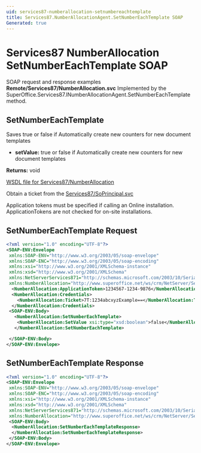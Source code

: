 ```yaml
---
uid: services87-numberallocation-setnumbereachtemplate
title: Services87.NumberAllocationAgent.SetNumberEachTemplate SOAP
Generated: true
---
```


# Services87 NumberAllocation SetNumberEachTemplate SOAP

SOAP request and response examples **Remote/Services87/NumberAllocation.svc**
Implemented by the <see cref="M:SuperOffice.Services87.INumberAllocationAgent.SetNumberEachTemplate">SuperOffice.Services87.INumberAllocationAgent.SetNumberEachTemplate</see> method.

## SetNumberEachTemplate

Saves true or false if Automatically create new counters for new document templates

* **setValue:** true or false if Automatically create new counters for new document templates

**Returns:** void


[WSDL file for Services87/NumberAllocation](../Services87-NumberAllocation.md)

Obtain a ticket from the [Services87/SoPrincipal.svc](../SoPrincipal/index.md)

Application tokens must be specified if calling an Online installation. ApplicationTokens are not checked for on-site installations.

## SetNumberEachTemplate Request

```xml
<?xml version="1.0" encoding="UTF-8"?>
<SOAP-ENV:Envelope
 xmlns:SOAP-ENV="http://www.w3.org/2003/05/soap-envelope"
 xmlns:SOAP-ENC="http://www.w3.org/2003/05/soap-encoding"
 xmlns:xsi="http://www.w3.org/2001/XMLSchema-instance"
 xmlns:xsd="http://www.w3.org/2001/XMLSchema"
 xmlns:NetServerServices871="http://schemas.microsoft.com/2003/10/Serialization/"
 xmlns:NumberAllocation="http://www.superoffice.net/ws/crm/NetServer/Services87">
  <NumberAllocation:ApplicationToken>1234567-1234-9876</NumberAllocation:ApplicationToken>
  <NumberAllocation:Credentials>
    <NumberAllocation:Ticket>7T:1234abcxyzExample==</NumberAllocation:Ticket>
  </NumberAllocation:Credentials>
 <SOAP-ENV:Body>
   <NumberAllocation:SetNumberEachTemplate>
    <NumberAllocation:SetValue xsi:type="xsd:boolean">false</NumberAllocation:SetValue>
   </NumberAllocation:SetNumberEachTemplate>

 </SOAP-ENV:Body>
</SOAP-ENV:Envelope>

```


## SetNumberEachTemplate Response

```xml
<?xml version="1.0" encoding="UTF-8"?>
<SOAP-ENV:Envelope
 xmlns:SOAP-ENV="http://www.w3.org/2003/05/soap-envelope"
 xmlns:SOAP-ENC="http://www.w3.org/2003/05/soap-encoding"
 xmlns:xsi="http://www.w3.org/2001/XMLSchema-instance"
 xmlns:xsd="http://www.w3.org/2001/XMLSchema"
 xmlns:NetServerServices871="http://schemas.microsoft.com/2003/10/Serialization/"
 xmlns:NumberAllocation="http://www.superoffice.net/ws/crm/NetServer/Services87">
 <SOAP-ENV:Body>
  <NumberAllocation:SetNumberEachTemplateResponse>
  </NumberAllocation:SetNumberEachTemplateResponse>
 </SOAP-ENV:Body>
</SOAP-ENV:Envelope>

```

